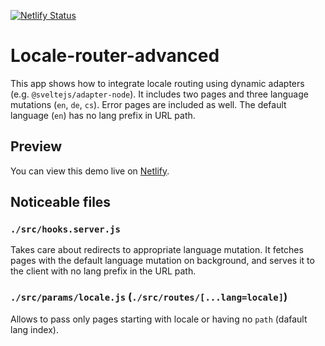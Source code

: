 [![Netlify Status](https://api.netlify.com/api/v1/badges/bcefda87-9dad-4c73-bf5f-d9b4c03cac9c/deploy-status)](https://app.netlify.com/sites/locale-router-advanced/deploys)

# Locale-router-advanced
This app shows how to integrate locale routing using dynamic adapters (e.g. `@sveltejs/adapter-node`). It includes two pages and three language mutations (`en`, `de`, `cs`). Error pages are included as well. The default language (`en`) has no lang prefix in URL path.

## Preview
You can view this demo live on [Netlify](https://locale-router-advanced.netlify.app).

## Noticeable files

### `./src/hooks.server.js`
Takes care about redirects to appropriate language mutation. It fetches pages with the default language mutation on background, and serves it to the client with no lang prefix in the URL path.

### `./src/params/locale.js` (`./src/routes/[...lang=locale]`)
Allows to pass only pages starting with locale or having no `path` (dafault lang index).